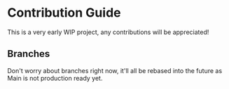 # Contribution Guide
This is a very early WIP project, any contributions will be appreciated!

## Branches
Don't worry about branches right now, it'll all be rebased into the future as Main is not production ready yet.
